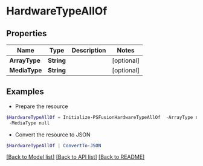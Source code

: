 # HardwareTypeAllOf
## Properties

Name | Type | Description | Notes
------------ | ------------- | ------------- | -------------
**ArrayType** | **String** |  | [optional] 
**MediaType** | **String** |  | [optional] 

## Examples

- Prepare the resource
```powershell
$HardwareTypeAllOf = Initialize-PSFusionHardwareTypeAllOf  -ArrayType null `
 -MediaType null
```

- Convert the resource to JSON
```powershell
$HardwareTypeAllOf | ConvertTo-JSON
```

[[Back to Model list]](../README.md#documentation-for-models) [[Back to API list]](../README.md#documentation-for-api-endpoints) [[Back to README]](../README.md)

